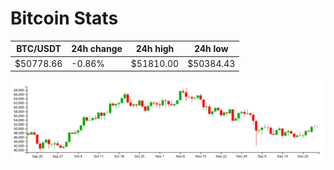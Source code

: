 # Bitcoin Stats

BTC/USDT|24h change|24h high|24h low|
|---|---|---|---|
|$50778.66|-0.86%|$51810.00|$50384.43|

<img src="./chart.svg">
